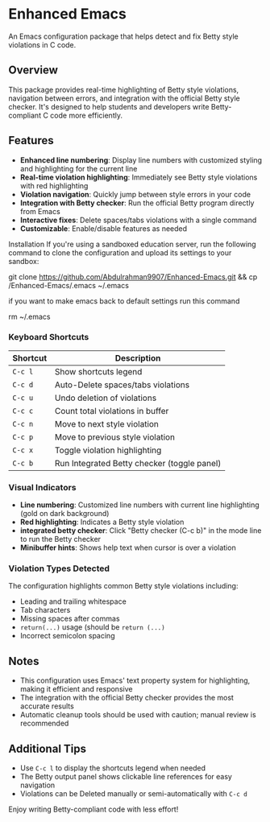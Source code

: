 # Enhanced Emacs

An Emacs configuration package that helps detect and fix Betty style violations in C code.

## Overview

This package provides real-time highlighting of Betty style violations, navigation between errors, and integration with the official Betty style checker. It's designed to help students and developers write Betty-compliant C code more efficiently.

## Features

- **Enhanced line numbering**: Display line numbers with customized styling and highlighting for the current line
- **Real-time violation highlighting**: Immediately see Betty style violations with red highlighting
- **Violation navigation**: Quickly jump between style errors in your code
- **Integration with Betty checker**: Run the official Betty program directly from Emacs
- **Interactive fixes**: Delete spaces/tabs violations with a single command
- **Customizable**: Enable/disable features as needed

Installation
If you're using a sandboxed education server, run the following command to clone the configuration and upload its settings to your sandbox:

git clone https://github.com/Abdulrahman9907/Enhanced-Emacs.git && cp /Enhanced-Emacs/.emacs ~/.emacs

if you want to make emacs back to default settings run this command

rm ~/.emacs


### Keyboard Shortcuts

| Shortcut | Description |
|----------|-------------|
| `C-c l`  | Show shortcuts legend |
| `C-c d`  | Auto-Delete spaces/tabs violations |
| `C-c u`  | Undo deletion of violations |
| `C-c c`  | Count total violations in buffer |
| `C-c n`  | Move to next style violation |
| `C-c p`  | Move to previous style violation |
| `C-c x`  | Toggle violation highlighting |
| `C-c b`  | Run Integrated Betty checker (toggle panel) |

### Visual Indicators

- **Line numbering**: Customized line numbers with current line highlighting (gold on dark background)
- **Red highlighting**: Indicates a Betty style violation
- **integrated betty checker**: Click "Betty checker (C-c b)" in the mode line to run the Betty checker
- **Minibuffer hints**: Shows help text when cursor is over a violation

### Violation Types Detected

The configuration highlights common Betty style violations including:
- Leading and trailing whitespace
- Tab characters
- Missing spaces after commas
- `return(...)` usage (should be `return (...)`
- Incorrect semicolon spacing


## Notes

- This configuration uses Emacs' text property system for highlighting, making it efficient and responsive
- The integration with the official Betty checker provides the most accurate results
- Automatic cleanup tools should be used with caution; manual review is recommended

## Additional Tips

- Use `C-c l` to display the shortcuts legend when needed
- The Betty output panel shows clickable line references for easy navigation
- Violations can be Deleted manually or semi-automatically with `C-c d`

Enjoy writing Betty-compliant code with less effort!
